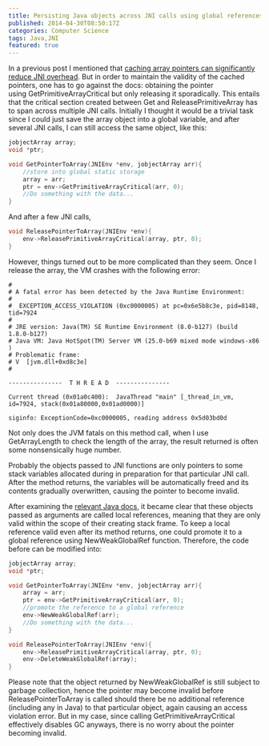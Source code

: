 ```yaml
---
title: Persisting Java objects across JNI calls using global references
published: 2014-04-30T08:50:17Z
categories: Computer Science
tags: Java,JNI
featured: true
---
```


In a previous post I mentioned that [caching array pointers can significantly reduce JNI overhead](./eliminating-jni-overhead.html "Eliminating JNI overhead: tricks and trade-offs"). But in order to maintain the validity of the cached pointers, one has to go against the docs: obtaining the pointer using GetPrimitiveArrayCritical but only releasing it sporadically. This entails that the critical section created between Get and ReleasePrimitiveArray has to span across multiple JNI calls. <!--more-->Initially I thought it would be a trivial task since I could just save the array object into a global variable, and after several JNI calls, I can still access the same object, like this:

```c++
jobjectArray array;
void *ptr;

void GetPointerToArray(JNIEnv *env, jobjectArray arr){
    //store into global static storage
    array = arr;
    ptr = env->GetPrimitiveArrayCritical(arr, 0);
    //Do something with the data...
}
```

And after a few JNI calls,

```c++
void ReleasePointerToArray(JNIEnv *env){
    env->ReleasePrimitiveArrayCritical(array, ptr, 0);
}
```

However, things turned out to be more complicated than they seem. Once I release the array, the VM crashes with the following error:

```
#
# A fatal error has been detected by the Java Runtime Environment:
#
#  EXCEPTION_ACCESS_VIOLATION (0xc0000005) at pc=0x6e5b8c3e, pid=8148, tid=7924
#
# JRE version: Java(TM) SE Runtime Environment (8.0-b127) (build 1.8.0-b127)
# Java VM: Java HotSpot(TM) Server VM (25.0-b69 mixed mode windows-x86 )
# Problematic frame:
# V  [jvm.dll+0xd8c3e]
#

---------------  T H R E A D  ---------------

Current thread (0x01a0c400):  JavaThread "main" [_thread_in_vm, id=7924, stack(0x01a80000,0x01ad0000)]

siginfo: ExceptionCode=0xc0000005, reading address 0x5d03bd0d
```

Not only does the JVM fatals on this method call, when I use GetArrayLength to check the length of the array, the result returned is often some nonsensically huge number.

Probably the objects passed to JNI functions are only pointers to some stack variables allocated during in preparation for that particular JNI call. After the method returns, the variables will be automatically freed and its contents gradually overwritten, causing the pointer to become invalid.

After examining the [relevant Java docs](http://publib.boulder.ibm.com/infocenter/javasdk/v6r0/index.jsp?topic=%2Fcom.ibm.java.doc.diagnostics.60%2Fdiag%2Funderstanding%2Fjni_refs.html), it became clear that these objects passed as arguments are called local references, meaning that they are only valid within the scope of their creating stack frame. To keep a local reference valid even after its method returns, one could promote it to a global reference using NewWeakGlobalRef function. Therefore, the code before can be modified into:

```c++
jobjectArray array;
void *ptr;

void GetPointerToArray(JNIEnv *env, jobjectArray arr){
    array = arr;
    ptr = env->GetPrimitiveArrayCritical(arr, 0);
    //promote the reference to a global reference
    env->NewWeakGlobalRef(arr);
    //Do something with the data...
}

void ReleasePointerToArray(JNIEnv *env){
    env->ReleasePrimitiveArrayCritical(array, ptr, 0);
    env->DeleteWeakGlobalRef(array);
}
```

Please note that the object returned by NewWeakGlobalRef is still subject to garbage collection, hence the pointer may become invalid before ReleasePointerToArray is called should there be no additional reference (including any in Java) to that particular object, again causing an access violation error. But in my case, since calling GetPrimitiveArrayCritical effectively disables GC anyways, there is no worry about the pointer becoming invalid.
